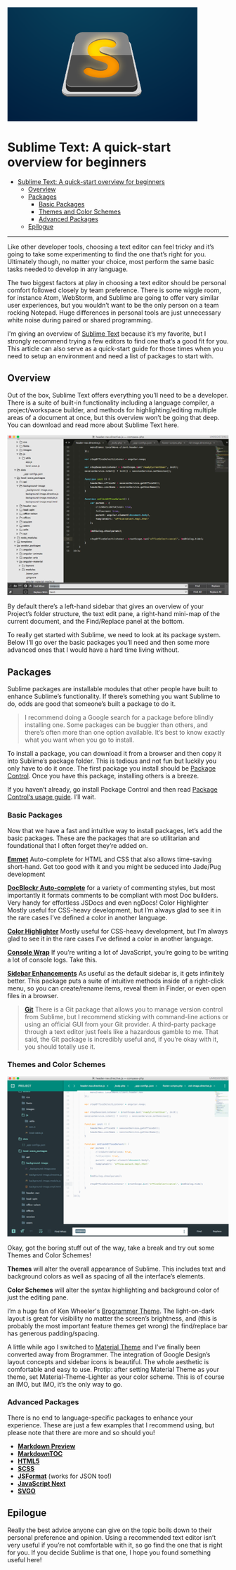 
<img src="../_images/sublime-text/cover.png" alt="sublime text" title="Sublime Text" height="260px"/>

# Sublime Text: A quick-start overview for beginners

<!-- MarkdownTOC -->

- [Sublime Text: A quick-start overview for beginners](#sublime-text-a-quick-start-overview-for-beginners)
  - [Overview](#overview)
  - [Packages](#packages)
    - [Basic Packages](#basic-packages)
    - [Themes and Color Schemes](#themes-and-color-schemes)
    - [Advanced Packages](#advanced-packages)
  - [Epilogue](#epilogue)

<!-- /MarkdownTOC -->

* * *

Like other developer tools, choosing a text editor can feel tricky and it’s going to take some experimenting to find the one that’s right for you. Ultimately though, no matter your choice, most perform the same basic tasks needed to develop in any language.

The two biggest factors at play in choosing a text editor should be personal comfort followed closely by team preference. There is some wiggle room, for instance Atom, WebStorm, and Sublime are going to offer very similar user experiences, but you wouldn’t want to be the only person on a team rocking Notepad. Huge differences in personal tools are just unnecessary white noise during paired or shared programming.

I'm giving an overview of [Sublime Text](https://www.sublimetext.com/3) because it’s my favorite, but I strongly recommend trying a few editors to find one that’s a good fit for you. This article can also serve as a quick-start guide for those times when you need to setup an environment and need a list of packages to start with.

<a name="overview"></a>
## Overview

Out of the box, Sublime Text offers everything you’ll need to be a developer. There is a suite of built-in functionality including a language compiler, a project/workspace builder, and methods for highlighting/editing multiple areas of a document at once, but this overview won’t be going that deep. You can download and read more about Sublime Text here.

![Sublime Text's default appearance](../_images/sublime-text/sublime-text-default.png)

By default there’s a left-hand sidebar that gives an overview of your Project’s folder structure, the text edit pane, a right-hand mini-map of the current document, and the Find/Replace panel at the bottom.

To really get started with Sublime, we need to look at its package system. Below I’ll go over the basic packages you’ll need and then some more advanced ones that I would have a hard time living without.

<a name="packages"></a>
## Packages

Sublime packages are installable modules that other people have built to enhance Sublime’s functionality. If there’s something you want Sublime to do, odds are good that someone’s built a package to do it.

> I recommend doing a Google search for a package before blindly installing one. Some packages can be buggier than others, and there’s often more than one option available. It’s best to know exactly what you want when you go to install.

To install a package, you can download it from a browser and then copy it into Sublime’s package folder. This is tedious and not fun but luckily you only have to do it once. The first package you install should be [Package Control](https://packagecontrol.io/installation). Once you have this package, installing others is a breeze.

If you haven’t already, go install Package Control and then read [Package Control‘s usage guide](https://packagecontrol.io/docs/usage). I’ll wait.

<a name="basic-packages"></a>
### Basic Packages

Now that we have a fast and intuitive way to install packages, let’s add the basic packages. These are the packages that are so utilitarian and foundational that I often forget they’re added on.

**[Emmet](http://www.hongkiat.com/blog/html-css-faster-emmet/)** Auto-complete for HTML and CSS that also allows time-saving short-hand. Get too good with it and you might be seduced into Jade/Pug development

**[DocBlockr Auto-complete](https://packagecontrol.io/packages/DocBlockr)** for a variety of commenting styles, but most importantly it formats comments to be compliant with most Doc builders. Very handy for effortless JSDocs and even ngDocs!
Color Highlighter Mostly useful for CSS-heavy development, but I’m always glad to see it in the rare cases I’ve defined a color in another language.

**[Color Highlighter](https://packagecontrol.io/packages/Color%20Highlighter)** Mostly useful for CSS-heavy development, but I’m always glad to see it in the rare cases I’ve defined a color in another language.

**[Console Wrap](https://packagecontrol.io/packages/Console%20Wrap)** If you’re writing a lot of JavaScript, you’re going to be writing a lot of console logs. Take this.

**[Sidebar Enhancements](https://packagecontrol.io/packages/SideBarEnhancements)** As useful as the default sidebar is, it gets infinitely better. This package puts a suite of intuitive methods inside of a right-click menu, so you can create/rename items, reveal them in Finder, or even open files in a browser.

> **[Git](https://packagecontrol.io/packages/Git)** There is a Git package that allows you to manage version control from Sublime, but I recommend sticking with command-line actions or using an official GUI from your Git provider. A third-party package through a text editor just feels like a hazardous gamble to me. That said, the Git package is incredibly useful and, if you’re okay with it, you should totally use it.

<a name="themes-and-color%C2%A0schemes"></a>
### Themes and Color Schemes

![Sublime Text 3 with Material Design theme and color scheme](../_images/sublime-text/sublime-text-material.png)

Okay, got the boring stuff out of the way, take a break and try out some Themes and Color Schemes!

**Themes** will alter the overall appearance of Sublime. This includes text and background colors as well as spacing of all the interface’s elements.

**Color Schemes** will alter the syntax highlighting and background color of just the editing pane.

I’m a huge fan of Ken Wheeler's [Brogrammer Theme](https://packagecontrol.io/packages/Theme%20-%20Brogrammer). The light-on-dark layout is great for visibility no matter the screen’s brightness, and (this is probably the most important feature themes get wrong) the find/replace bar has generous padding/spacing.

A little while ago I switched to [Material Theme](https://packagecontrol.io/packages/Material%20Theme) and I’ve finally been converted away from Brogrammer. The integration of Google Design’s layout concepts and sidebar icons is beautiful. The whole aesthetic is comfortable and easy to use. Protip: after setting Material Theme as your theme, set Material-Theme-Lighter as your color scheme. This is of course an IMO, but IMO, it’s the only way to go.

<a name="advanced-packages"></a>
### Advanced Packages

There is no end to language-specific packages to enhance your experience. These are just a few examples that I recommend using, but please note that there are more and so should you!

* **[Markdown Preview](https://packagecontrol.io/packages/Markdown%20Preview)**
* **[MarkdownTOC](https://packagecontrol.io/packages/MarkdownTOC)**
* **[HTML5](https://packagecontrol.io/packages/HTML5)**
* **[SCSS](https://packagecontrol.io/packages/SCSS)**
* **[JSFormat](https://packagecontrol.io/packages/JsFormat)** (works for JSON too!)
* **[JavaScript Next](https://packagecontrol.io/packages/JavaScriptNext%20-%20ES6%20Syntax)**
* **[SVGO](https://packagecontrol.io/packages/SVGO)**

<a name="epilogue"></a>
## Epilogue

Really the best advice anyone can give on the topic boils down to their personal preference and opinion. Using a recommended text editor isn’t very useful if you’re not comfortable with it, so go find the one that is right for you. If you decide Sublime is that one, I hope you found something useful here!